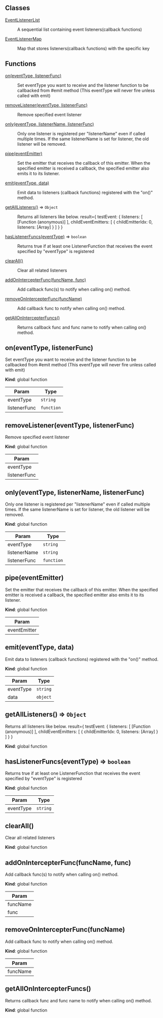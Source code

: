 ## Classes

<dl>
<dt><a href="#EventListenerList">EventListenerList</a></dt>
<dd><p>A sequential list containing event listeners(callback functions)</p>
</dd>
<dt><a href="#EventListenerMap">EventListenerMap</a></dt>
<dd><p>Map that stores listeners(callback functions) with the specific key</p>
</dd>
</dl>

## Functions

<dl>
<dt><a href="#on">on(eventType, listenerFunc)</a></dt>
<dd><p>Set eventType you want to receive and the listener function to be callbacked from #emit method
 (This eventType will never fire unless called with emit)</p>
</dd>
<dt><a href="#removeListener">removeListener(eventType, listenerFunc)</a></dt>
<dd><p>Remove specified event listener</p>
</dd>
<dt><a href="#only">only(eventType, listenerName, listenerFunc)</a></dt>
<dd><p>Only one listener is registered per &quot;listenerName&quot; even if called multiple times.
If the same listenerName is set for listener, the old listener will be removed.</p>
</dd>
<dt><a href="#pipe">pipe(eventEmitter)</a></dt>
<dd><p>Set the emitter that receives the callback of this emitter.
When the specified emitter is received a callback, the specified emitter also emits it to its listener.</p>
</dd>
<dt><a href="#emit">emit(eventType, data)</a></dt>
<dd><p>Emit data to listeners (callback functions) registered with the &quot;on()&quot; method.</p>
</dd>
<dt><a href="#getAllListeners">getAllListeners()</a> ⇒ <code>Object</code></dt>
<dd><p>Returns all listeners like below.
   result={
      testEvent: {
        listeners: [ [Function (anonymous)] ],
        childEventEmitters: [ { childEmitterIdx: 0, listeners: [Array] } ]
      }
    }</p>
</dd>
<dt><a href="#hasListenerFuncs">hasListenerFuncs(eventType)</a> ⇒ <code>boolean</code></dt>
<dd><p>Returns true if at least one ListenerFunction that receives the event specified by &quot;eventType&quot; is registered</p>
</dd>
<dt><a href="#clearAll">clearAll()</a></dt>
<dd><p>Clear all related listeners</p>
</dd>
<dt><a href="#addOnIntercepterFunc">addOnIntercepterFunc(funcName, func)</a></dt>
<dd><p>Add callback func(s) to notify when calling on() method.</p>
</dd>
<dt><a href="#removeOnIntercepterFunc">removeOnIntercepterFunc(funcName)</a></dt>
<dd><p>Add callback func to notify when calling on() method.</p>
</dd>
<dt><a href="#getAllOnIntercepterFuncs">getAllOnIntercepterFuncs()</a></dt>
<dd><p>Returns callback func and func name to notify when calling on() method.</p>
</dd>
</dl>

<a name="on"></a>

## on(eventType, listenerFunc)
Set eventType you want to receive and the listener function to be callbacked from #emit method
 (This eventType will never fire unless called with emit)

**Kind**: global function  

| Param | Type |
| --- | --- |
| eventType | <code>string</code> | 
| listenerFunc | <code>function</code> | 

<a name="removeListener"></a>

## removeListener(eventType, listenerFunc)
Remove specified event listener

**Kind**: global function  

| Param |
| --- |
| eventType | 
| listenerFunc | 

<a name="only"></a>

## only(eventType, listenerName, listenerFunc)
Only one listener is registered per "listenerName" even if called multiple times.
If the same listenerName is set for listener, the old listener will be removed.

**Kind**: global function  

| Param | Type |
| --- | --- |
| eventType | <code>string</code> | 
| listenerName | <code>string</code> | 
| listenerFunc | <code>function</code> | 

<a name="pipe"></a>

## pipe(eventEmitter)
Set the emitter that receives the callback of this emitter.
When the specified emitter is received a callback, the specified emitter also emits it to its listener.

**Kind**: global function  

| Param |
| --- |
| eventEmitter | 

<a name="emit"></a>

## emit(eventType, data)
Emit data to listeners (callback functions) registered with the "on()" method.

**Kind**: global function  

| Param | Type |
| --- | --- |
| eventType | <code>string</code> | 
| data | <code>object</code> | 

<a name="getAllListeners"></a>

## getAllListeners() ⇒ <code>Object</code>
Returns all listeners like below.
   result={
      testEvent: {
        listeners: [ [Function (anonymous)] ],
        childEventEmitters: [ { childEmitterIdx: 0, listeners: [Array] } ]
      }
    }

**Kind**: global function  
<a name="hasListenerFuncs"></a>

## hasListenerFuncs(eventType) ⇒ <code>boolean</code>
Returns true if at least one ListenerFunction that receives the event specified by "eventType" is registered

**Kind**: global function  

| Param | Type |
| --- | --- |
| eventType | <code>string</code> | 

<a name="clearAll"></a>

## clearAll()
Clear all related listeners

**Kind**: global function  
<a name="addOnIntercepterFunc"></a>

## addOnIntercepterFunc(funcName, func)
Add callback func(s) to notify when calling on() method.

**Kind**: global function  

| Param |
| --- |
| funcName | 
| func | 

<a name="removeOnIntercepterFunc"></a>

## removeOnIntercepterFunc(funcName)
Add callback func to notify when calling on() method.

**Kind**: global function  

| Param |
| --- |
| funcName | 

<a name="getAllOnIntercepterFuncs"></a>

## getAllOnIntercepterFuncs()
Returns callback func and func name to notify when calling on() method.

**Kind**: global function  
